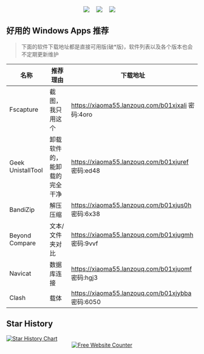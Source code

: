 <div align="center">  
    <div>
    <a href="https://mp.tgmeng.com"><img src="https://img.shields.io/badge/WeChat-微信-07c160" /></a>&emsp;    
    <a href="https://blog.tgmeng.com/"><img src="https://img.shields.io/badge/Website-博客-8c36db" /></a>&emsp;
    <a href="https://space.bilibili.com/395446863/"><img src="https://img.shields.io/badge/Bilibili-B站-ff69b4" /></a>&emsp;
  </div>
</div>


## 好用的 Windows Apps 推荐

> 下面的软件下载地址都是直接可用版(破*版)，软件列表以及各个版本也会不定期更新维护

| 名称                 | 推荐理由           | 下载地址                                           |
|--------------------|----------------|------------------------------------------------|
| Fscapture          | 截图，我只用这个       | https://xiaoma55.lanzouq.com/b01xjxali 密码:4oro |
| Geek  UnistallTool | 卸载软件的，能卸载的完全干净 | https://xiaoma55.lanzouq.com/b01xjuref 密码:ed48 |
| BandiZip           | 解压压缩           | https://xiaoma55.lanzouq.com/b01xjus0h 密码:6x38 |
| Beyond Compare     | 文本/文件夹对比       | https://xiaoma55.lanzouq.com/b01xjugmh 密码:9vvf |
| Navicat            | 数据库连接          | https://xiaoma55.lanzouq.com/b01xjuomf 密码:hgj3 |
| Clash              | 载体             | https://xiaoma55.lanzouq.com/b01xjybba 密码:6050 |

## Star History
<a href="https://star-history.com/#CandyDream6/nice-windows-apps&Date">
 <picture>
   <source media="(prefers-color-scheme: dark)" srcset="https://api.star-history.com/svg?repos=CandyDream6/nice-windows-apps&type=Date&theme=dark" />
   <source media="(prefers-color-scheme: light)" srcset="https://api.star-history.com/svg?repos=CandyDream6/nice-windows-apps&type=Date" />
   <img alt="Star History Chart" src="https://api.star-history.com/svg?repos=CandyDream6/nice-windows-apps&type=Date" />
 </picture>
</a>

<div align='center'><a href='https://www.websitecounterfree.com'><img src='https://www.websitecounterfree.com/c.php?d=9&id=64044&s=1' border='0' alt='Free Website Counter'></a><br/><small><a href='https://www.websitecounterfree.com' title="Free Website Counter"></a></small></div>



